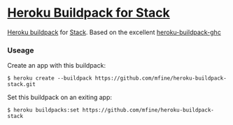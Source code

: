 # [Heroku Buildpack for Stack][1]

[Heroku buildpack][2] for [Stack][3]. Based on the excellent [heroku-buildpack-ghc][4]

### Useage

Create an app with this buildpack:

    $ heroku create --buildpack https://github.com/mfine/heroku-buildpack-stack.git

Set this buildpack on an exiting app:

    $ heroku buildpacks:set https://github.com/mfine/heroku-buildpack-stack

[1]: https://github.com/mfine/heroku-buildpack-stack
[2]: http://devcenter.heroku.com/articles/buildpacks
[3]: https://github.com/commercialhaskell/stack
[4]: https://github.com/begriffs/heroku-buildpack-ghc
